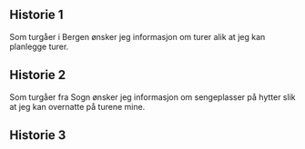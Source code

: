 ## Historie 1
Som turgåer i Bergen ønsker jeg informasjon om turer alik at jeg kan planlegge turer.

## Historie 2
Som turgåer fra Sogn ønsker jeg informasjon om sengeplasser på hytter slik at jeg kan overnatte på turene mine.

## Historie 3
